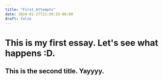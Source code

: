 ```yaml
---
title: "First_Attempts"
date: 2024-01-27T21:59:33-08:00
draft: false
---
```



# This is my first essay. Let's see what happens :D.

## This is the second title. Yayyyy.